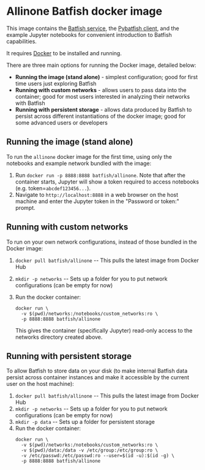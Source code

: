 # Allinone Batfish docker image

This image contains the [Batfish service][bf], the [Pybatfish client][pybf], and the example
Jupyter notebooks for convenient introduction to Batfish capabilities.

It requires [Docker][docker] to be installed and running.

There are three main options for running the Docker image, detailed below:
* __Running the image (stand alone)__ - simplest configuration; good for first time users just exploring Batfish
* __Running with custom networks__ - allows users to pass data into the container; good for most users interested in analyzing their networks with Batfish
* __Running with persistent storage__ - allows data produced by Batfish to persist across different instantiations of the docker image; good for some advanced users or developers

## Running the image (stand alone)

To run the `allinone` docker image for the first time, using only the notebooks and example network bundled with the image:

1. Run `docker run -p 8888:8888 batfish/allinone`.  Note that after the container starts, Jupyter will show a token required to access notebooks (e.g. token=`abcdef123456...`).
2. Navigate to `http://localhost:8888` in a web browser on the host machine and enter the Jupyter token in the "Password or token:" prompt.


## Running with custom networks

To run on your own network configurations, instead of those bundled in the Docker image:

1. `docker pull batfish/allinone` -- This pulls the latest image from Docker Hub
2. `mkdir -p networks` -- Sets up a folder for you to put network configurations (can be empty for now)
3. Run the docker container:
    ```
    docker run \
      -v $(pwd)/networks:/notebooks/custom_networks:ro \
      -p 8888:8888 batfish/allinone
    ```

    This gives the container (specifically Jupyter) read-only access to the networks directory created above.

## Running with persistent storage

To allow Batfish to store data on your disk (to make internal Batfish data persist across container instances and make it accessible by the current user on the host machine):

1. `docker pull batfish/allinone` -- This pulls the latest image from Docker Hub
2. `mkdir -p networks` -- Sets up a folder for you to put network configurations (can be empty for now)
3. `mkdir -p data` -- Sets up a folder for persistent storage
4. Run the docker container:
    ```
    docker run \
      -v $(pwd)/networks:/notebooks/custom_networks:ro \
      -v $(pwd)/data:/data -v /etc/group:/etc/group:ro \
      -v /etc/passwd:/etc/passwd:ro --user=$(id -u):$(id -g) \
      -p 8888:8888 batfish/allinone
    ```

[bf]: https://github.com/batfish/batfish
[docker]: https://www.docker.com/get-started
[pybf]: https://github.com/batfish/pybatfish
